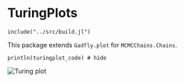 # TuringPlots

```@setup tutorial
include("../src/build.jl")
```

This package extends `Gadfly.plot` for `MCMCChains.Chains`.

```@example tutorial
println(turingplot_code) # hide
```

![Turing plot](turingplot.svg)
